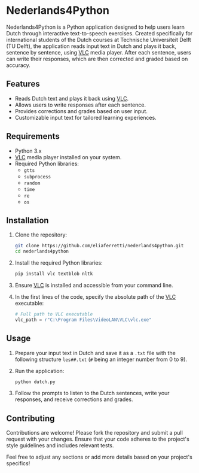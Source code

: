 
# Nederlands4Python

Nederlands4Python is a Python application designed to help users learn Dutch through interactive text-to-speech exercises. Created specifically for international students of the Dutch courses at Technische Universiteit Delft (TU Delft), the application reads input text in Dutch and plays it back, sentence by sentence, using [VLC](https://www.videolan.org/vlc/) media player. After each sentence, users can write their responses, which are then corrected and graded based on accuracy.

## Features

- Reads Dutch text and plays it back using [VLC](https://www.videolan.org/vlc/).
- Allows users to write responses after each sentence.
- Provides corrections and grades based on user input.
- Customizable input text for tailored learning experiences.

## Requirements

- Python 3.x
- [VLC](https://www.videolan.org/vlc/) media player installed on your system.
- Required Python libraries:
  - `gtts`
  - `subprocess`
  - `random`
  - `time`
  - `re`
  - `os`
 
## Installation

1. Clone the repository:

   ```bash
   git clone https://github.com/eliaferretti/nederlands4python.git
   cd nederlands4python
   ```

2. Install the required Python libraries:

   ```bash
   pip install vlc textblob nltk
   ```

3. Ensure [VLC](https://www.videolan.org/vlc/) is installed and accessible from your command line.

4. In the first lines of the code, specify the absolute path of the [VLC](https://www.videolan.org/vlc/) executable:
    ```python
   # Full path to VLC executable
   vlc_path = r"C:\Program Files\VideoLAN\VLC\vlc.exe"
   ```

## Usage

1. Prepare your input text in Dutch and save it as a `.txt` file with the following structure `les##.txt` (`#` being an integer number from 0 to 9).

2. Run the application:

   ```bash
   python dutch.py
   ```

3. Follow the prompts to listen to the Dutch sentences, write your responses, and receive corrections and grades.

## Contributing

Contributions are welcome! Please fork the repository and submit a pull request with your changes. Ensure that your code adheres to the project's style guidelines and includes relevant tests.

Feel free to adjust any sections or add more details based on your project's specifics!